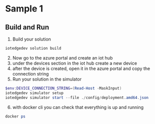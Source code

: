# Sample 1

## Build and Run

1. Build your solution

```powershell
iotedgedev solution build
```

2. Now go to the azure portal and create an iot hub
3. under the devices section in the iot hub create a new device
4. after the device is created, open it in the azure portal and copy the connection string
5. Run your solution in the simulator

```powershell
$env:DEVICE_CONNECTION_STRING=(Read-Host -MaskInput)
iotedgedev simulator setup   
iotedgedev simulator start --file ./config/deployment.amd64.json
```

6. with docker cli you can check that everything is up and running

```powershell
docker ps
```
